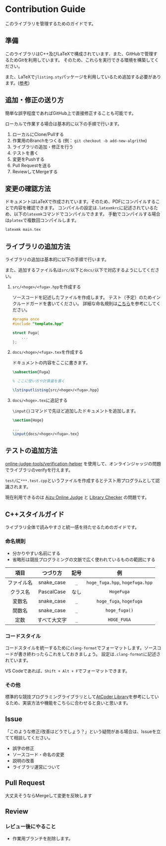 # Contribution Guide

このライブラリを管理するためのガイドです。

## 準備

このライブラリはC++及びLaTeXで構成されています．また、GitHubで管理するためGitを利用しています。
そのため、これらを実行できる環境を構築してください。

また、LaTeXで`jlisting.sty`パッケージを利用しているため追加する必要があります。([参考](https://qiita.com/ocian/items/28bbbec6c44b9b6b44c4))

## 追加・修正の送り方

簡単な誤字程度であればGitHub上で直接修正することも可能です。

ローカルで作業する場合は基本的に以下の手順で行います。

1. ローカルにClone/Pullする
1. 作業用のBranchをつくる (例： `git checkout -b add-new-algrithm`)
1. ライブラリの追加・修正を行う
1. テストを書く
1. 変更をPushする
1. Pull Requestを送る
1. ReviewしてMergeする

## 変更の確認方法

ドキュメントはLaTeXで作成されています。そのため、PDFにコンパイルすることで内容を確認できます。
コンパイルの設定は`.latexmkrc`に記述されているため、以下の`latexmk`コマンドでコンパイルできます。
手動でコンパイルする場合は`platex`で複数回コンパイルします。

```bash
latexmk main.tex
```

## ライブラリの追加方法

ライブラリの追加は基本的に以下の手順で行います。

また、追加するファイル名は`src/`以下と`docs/`以下で対応するようにしてください。

1. `src/<hoge>/<fuga>.hpp`を作成する

    ソースコードを記述したファイルを作成します。
    テスト（予定）のためインクルードガードを書いてください。
    詳細な命名規則は[こちら](#C++スタイルガイド)を参考にしてください。

    ```c++
    #pragma once
    #include "template.hpp"

    struct Fuga{
        ...
    };
    ```

1. `docs/<hoge>/<fuga>.tex`を作成する

    ドキュメントの内容をここに書きます。

    ```latex
    \subsection{Fuga}

    % ここに使い方や計算量を書く

    \lstinputlisting{src/<hoge>/<fuga>.hpp}
    ```

1. `docs/<hoge>.tex`に追記する

    `\input{}`コマンドで先ほど追加したドキュメントを追加します。

    ```latex
    \section{Hoge}

    ...
    \input{docs/<hoge>/<fuga>.tex}
    ```

## テストの追加方法

[online-judge-tools/verification-helper](https://github.com/online-judge-tools/verification-helper/blob/master/README.ja.md) を使用して、オンラインジャッジの問題でライブラリのverifyを行えます。

`test/`に`***.test.cpp`というファイルを作成するとテスト用プログラムとして認識されます。

現在利用できるのは [Aizu Online Judge](https://onlinejudge.u-aizu.ac.jp/) と [Library Checker](https://judge.yosupo.jp/) の問題です。

## C++スタイルガイド

ライブラリ全体で読みやすさと統一感を持たせるためのガイドです。

### 命名規則

- 分かりやすい名前にする
- 省略形は競技プログラミングの文脈で広く使われているものの範囲にする

|項目|つづり方|記号|例|
|:-:|:-:|:-:|:-:|
| ファイル名 |snake_case|`_`|`hoge_fuga.hpp`, `hogefuga.hpp`|
| クラス名   |PascalCase|なし|`HogeFuga`|
| 変数名     |snake_case|`_`|`hoge_fuga`, `hogefuga`|
| 関数名     |snake_case|`_`|`hoge_fuga()`|
| 定数       |すべて大文字|`_`|`HOGE_FUGA`|

### コードスタイル

コードスタイルを統一するために`clang-format`でフォーマットします。ソースコードが書き終わったらこれをしておきましょう。
設定は`.clang-format`に記述されています。

VS Codeであれば、`Shift + Alt + F`でフォーマットできます。

### その他

標準的な競技プログラミングライブラリとして[AtCoder Library](https://github.com/atcoder/ac-library)を参考にしているため、実装方法や機能をこちらに合わせると良いと思います。

## Issue

「このような修正/改善はどうでしょう？」という疑問がある場合は、Issueを立てて相談してください。

- 誤字の修正
- ソースコード・命名の変更
- 説明の改善
- ライブラリ運営について

## Pull Request

大丈夫そうならMergeして変更を反映します

## Review

### レビュー後にやること

- 作業用ブランチを削除します。
